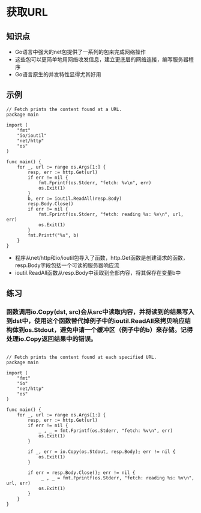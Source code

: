 # 获取URL
## 知识点
- Go语言中强大的net包提供了一系列的包来完成网络操作
- 这些包可以更简单地用网络收发信息，建立更底层的网络连接，编写服务器程序
- Go语言原生的并发特性显得尤其好用

## 示例
```
// Fetch prints the content found at a URL.
package main

import (
    "fmt"
    "io/ioutil"
    "net/http"
    "os"
)

func main() {
    for _, url := range os.Args[1:] {
        resp, err := http.Get(url)
        if err != nil {
            fmt.Fprintf(os.Stderr, "fetch: %v\n", err)
            os.Exit(1)
        }
        b, err := ioutil.ReadAll(resp.Body)
        resp.Body.Close()
        if err != nil {
            fmt.Fprintf(os.Stderr, "fetch: reading %s: %v\n", url, err)
            os.Exit(1)
        }
        fmt.Printf("%s", b)
    }
}
```
- 程序从net/http和io/ioutil包导入了函数，http.Get函数是创建请求的函数，resp.Body字段包括一个可读的服务器响应流
- ioutil.ReadAll函数从resp.Body中读取到全部内容，将其保存在变量b中

## 练习
### 函数调用io.Copy(dst, src)会从src中读取内容，并将读到的结果写入到dst中，使用这个函数替代掉例子中的ioutil.ReadAll来拷贝响应结构体到os.Stdout，避免申请一个缓冲区（例子中的b）来存储。记得处理io.Copy返回结果中的错误。
```

// Fetch prints the content found at each specified URL.
package main

import (
	"fmt"
	"io"
	"net/http"
	"os"
)

func main() {
	for _, url := range os.Args[1:] {
		resp, err := http.Get(url)
		if err != nil {
			_ , _ = fmt.Fprintf(os.Stderr, "fetch: %v\n", err)
			os.Exit(1)
		}

		if _, err = io.Copy(os.Stdout, resp.Body); err != nil {
			os.Exit(1)
		}

		if err = resp.Body.Close(); err != nil {
			 _ , _ = fmt.Fprintf(os.Stderr, "fetch: reading %s: %v\n", url, err)
			os.Exit(1)
		}
	}
}
```